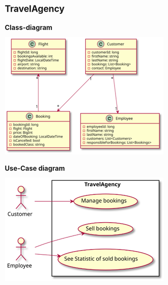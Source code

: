 # TravelAgency

## Class-diagram

![](./asciidocs/asciidocs/images/class-diagram.svg)

## Use-Case diagram

![](./asciidocs/asciidocs/images/use-case-diagram.svg)
